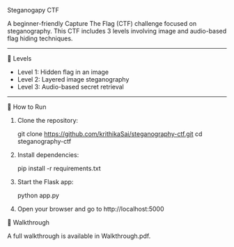 Steganogapy CTF

A beginner-friendly Capture The Flag (CTF) challenge focused on steganography. This CTF includes 3 levels involving image and audio-based flag hiding techniques.

---

🧩 Levels

- Level 1: Hidden flag in an image
- Level 2: Layered image steganography
- Level 3: Audio-based secret retrieval

---

🚀 How to Run

1. Clone the repository:

   git clone https://github.com/krithikaSai/steganography-ctf.git
   cd steganography-ctf

2. Install dependencies:

   pip install -r requirements.txt 

3. Start the Flask app:

   python app.py

4. Open your browser and go to http://localhost:5000


📝 Walkthrough

A full walkthrough is available in Walkthrough.pdf.